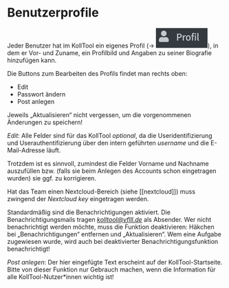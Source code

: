 # Benutzerprofile

Jeder Benutzer hat im KollTool ein eigenes Profil (→ ![!Profil|50](attachments/profile_icon.png)\), in dem er Vor- und Zuname, ein Profilbild und Angaben zu seiner Biografie hinzufügen kann.

Die Buttons zum Bearbeiten des Profils findet man rechts oben:

+ Edit
+ Passwort ändern
+ Post anlegen

Jeweils „Aktualisieren“ nicht vergessen, um die vorgenommenen Änderungen zu speichern!

*Edit*: Alle Felder sind für das KollTool *optional*, da die Useridentifizierung und Userauthentifizierung über den intern geführten *username* und die E-Mail-Adresse läuft. 

Trotzdem ist es sinnvoll, zumindest die Felder Vorname und Nachname auszufüllen bzw. (falls sie beim Anlegen des Accounts schon eingetragen wurden) sie ggf. zu korrigieren.

Hat das Team einen Nextcloud-Bereich \(siehe [[nextcloud]]\) muss zwingend der *Nextcloud key* eingetragen werden.

Standardmäßig sind die Benachrichtigungen aktiviert. Die Benachrichtigungsmails tragen *kolltool@vflll.de* als Absender. Wer nicht benachrichtigt werden möchte, muss die Funktion deaktivieren: Häkchen bei „Benachrichtigungen“ entfernen und „Aktualisieren“. Wem eine Aufgabe zugewiesen wurde, wird auch bei deaktivierter Benachrichtigungsfunktion benachrichtigt!

*Post anlegen*: Der hier eingefügte Text erscheint auf der KollTool-Startseite. Bitte von dieser Funktion nur Gebrauch machen, wenn die Information für alle KollTool-Nutzer\*innen wichtig ist!
